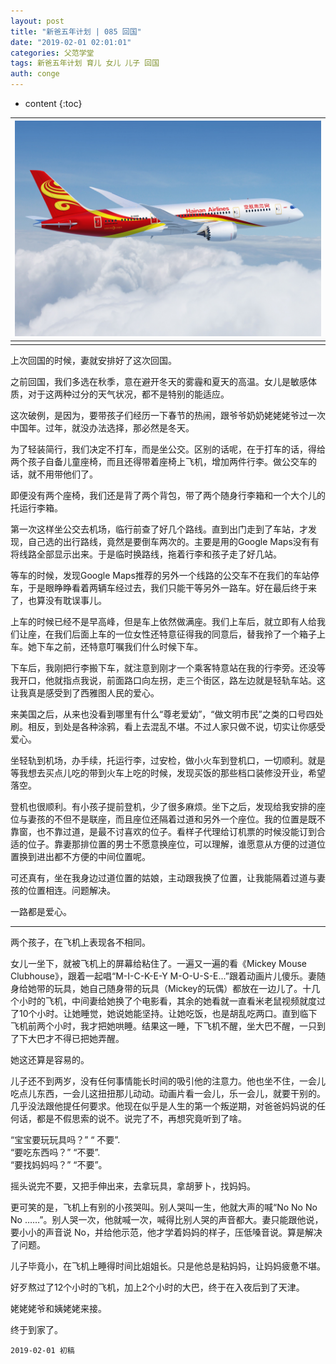```yaml
---
layout: post
title: "新爸五年计划 | 085 回国"
date: "2019-02-01 02:01:01"
categories: 父范学堂
tags: 新爸五年计划 育儿 女儿 儿子 回国
auth: conge
---
```

* content
{:toc}

|![ ](/assets/images/父范学堂/118382-04e7fc37bb3e20a0.png)|
|:----:|
||

上次回国的时候，妻就安排好了这次回国。

之前回国，我们多选在秋季，意在避开冬天的雾霾和夏天的高温。女儿是敏感体质，对于这两种过分的天气状况，都不是特别的能适应。

这次破例，是因为，要带孩子们经历一下春节的热闹，跟爷爷奶奶姥姥姥爷过一次中国年。过年，就没办法选择，那必然是冬天。

为了轻装简行，我们决定不打车，而是坐公交。区别的话呢，在于打车的话，得给两个孩子自备儿童座椅，而且还得带着座椅上飞机，增加两件行李。做公交车的话，就不用带他们了。

即便没有两个座椅，我们还是背了两个背包，带了两个随身行李箱和一个大个儿的托运行李箱。





第一次这样坐公交去机场，临行前查了好几个路线。直到出门走到了车站，才发现，自己选的出行路线，竟然是要倒车两次的。主要是用的Google Maps没有有将线路全部显示出来。于是临时换路线，拖着行李和孩子走了好几站。

等车的时候，发现Google Maps推荐的另外一个线路的公交车不在我们的车站停车，于是眼睁睁看着两辆车经过去，我们只能干等另外一路车。好在最后终于来了，也算没有耽误事儿。

上车的时候已经不是早高峰，但是车上依然做满座。我们上车后，就立即有人给我们让座，在我们后面上车的一位女性还特意征得我的同意后，替我拎了一个箱子上车。她下车之前，还特意叮嘱我们什么时候下车。

下车后，我刚把行李搬下车，就注意到刚才一个乘客特意站在我的行李旁。还没等我开口，他就指点我说，前面路口向左拐，走三个街区，路左边就是轻轨车站。这让我真是感受到了西雅图人民的爱心。

来美国之后，从来也没看到哪里有什么“尊老爱幼”，“做文明市民”之类的口号四处刷。相反，到处是各种涂鸦，看上去混乱不堪。不过人家只做不说，切实让你感受爱心。

坐轻轨到机场，办手续，托运行李，过安检，做小火车到登机口，一切顺利。就是等我想去买点儿吃的带到火车上吃的时候，发现买饭的那些档口装修没开业，希望落空。

登机也很顺利。有小孩子提前登机，少了很多麻烦。坐下之后，发现给我安排的座位与妻孩的不但不是联座，而且座位还隔着过道和另外一个座位。我的位置是既不靠窗，也不靠过道，是最不讨喜欢的位子。看样子代理给订机票的时候没能订到合适的位子。靠妻那排位置的男士不愿意换座位，可以理解，谁愿意从方便的过道位置换到进出都不方便的中间位置呢。

可还真有，坐在我身边过道位置的姑娘，主动跟我换了位置，让我能隔着过道与妻孩的位置相连。问题解决。

一路都是爱心。

----

两个孩子，在飞机上表现各不相同。

女儿一坐下，就被飞机上的屏幕给粘住了。一遍又一遍的看《Mickey Mouse Clubhouse》，跟着一起唱“M-I-C-K-E-Y M-O-U-S-E...”跟着动画片儿傻乐。妻随身给她带的玩具，她自己随身带的玩具（Mickey的玩偶）都放在一边儿了。十几个小时的飞机，中间妻给她换了个电影看，其余的她看就一直看米老鼠视频就度过了10个小时。让她睡觉，她说她能坚持。让她吃饭，也是胡乱吃两口。直到临下飞机前两个小时，我才把她哄睡。结果这一睡，下飞机不醒，坐大巴不醒，一只到了下大巴才不得已把她弄醒。

她这还算是容易的。

儿子还不到两岁，没有任何事情能长时间的吸引他的注意力。他也坐不住，一会儿吃点儿东西，一会儿这扭扭那儿动动。动画片看一会儿，乐一会儿，就要干别的。几乎没法跟他提任何要求。他现在似乎是人生的第一个叛逆期，对爸爸妈妈说的任何话，都是不假思索的说不。说完了不，再想究竟听到了啥。

“宝宝要玩玩具吗？” “ 不要”.  
“要吃东西吗？” “不要”.  
“要找妈妈吗？” “不要”。   

摇头说完不要，又把手伸出来，去拿玩具，拿胡萝卜，找妈妈。

更可笑的是，飞机上有别的小孩哭叫。别人哭叫一生，他就大声的喊“No No No No ……”。别人哭一次，他就喊一次，喊得比别人哭的声音都大。妻只能跟他说，要小小的声音说 No，并给他示范，他才学着妈妈的样子，压低嗓音说。算是解决了问题。

儿子毕竟小，在飞机上睡得时间比姐姐长。只是他总是粘妈妈，让妈妈疲惫不堪。

好歹熬过了12个小时的飞机，加上2个小时的大巴，终于在入夜后到了天津。

姥姥姥爷和姨姥姥来接。

终于到家了。

```
2019-02-01 初稿
```
